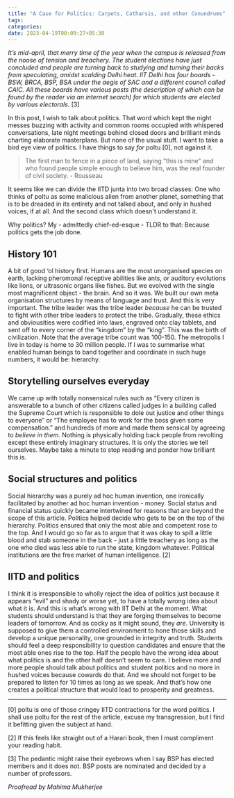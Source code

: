 ```yaml
---
title: "A Case for Politics: Carpets, Catharsis, and other Conundrums"
tags:
categories: 
date: 2023-04-19T00:09:27+05:30
---
```



_It’s mid-april, that merry time of the year when the campus is released from the noose of tension and treachery. The student elections have just concluded and people are turning back to studying and turning their backs from speculating, amidst scalding Delhi heat. IIT Delhi has four boards - BSW, BRCA, BSP, BSA under the aegis of SAC and a different council called CAIC. All these boards have various posts (the description of which can be found by the reader via an internet search) for which students are elected by various electorals._ [3]
 
In this post, I wish to talk about politics. That word which kept the night messes buzzing with activity and common rooms occupied with whispered conversations, late night meetings behind closed doors and brilliant minds charting elaborate masterplans. But none of the usual stuff. I want to take a bird eye view of politics. I have things to say _for_ poltu [0], not against it.


> The first man to fence in a piece of land, saying "this is mine" and who found people simple enough to believe him, was the real founder of civil society. - Rousseau

It seems like we can divide the IITD junta into two broad classes: One who thinks of poltu as some malicious alien from another planet, something that is to be dreaded in its entirety and not talked about, and only in hushed voices, if at all. And the second class which doesn't understand it.

Why politics? My - admittedly chief-ed-esque - TLDR to that: Because politics gets the job done.

## History 101

A bit of good ‘ol history first. Humans are the most unorganised species on earth, lacking pheromonal receptive abilities like ants, or auditory evolutions like lions, or ultrasonic organs like fishes. But we evolved with the single most magnificent object - the brain. And so it was. We built our own meta organisation structures by means of language and trust. And this is very important. The tribe leader was the tribe leader _because_ he can be trusted to fight with other tribe leaders to protect the tribe. Gradually, these ethics and obviousities were codified into laws, engraved onto clay tablets, and sent off to every corner of the “kingdom” by the “king”. This was the birth of civilization. Note that the average tribe count was 100-150. The metropolis I live in today is home to 30 million people. If I was to summarise what enabled human beings to band together and coordinate in such huge numbers, it would be: hierarchy.

## Storytelling ourselves everyday

We came up with totally nonsensical rules such as “Every citizen is answerable to a bunch of other citizens called judges in a building called the Supreme Court which is responsible to dole out justice and other things to everyone” or “The employee has to work for the boss given some compensation.” and hundreds of more and made them sensical by agreeing to _believe in them_. Nothing is physically holding back people from revolting except these entirely imaginary structures. It is only the stories we tell ourselves. Maybe take a minute to stop reading and ponder how brilliant this is.

## Social structures and politics

Social hierarchy was a purely ad hoc human invention, one ironically facilitated by another ad hoc human invention - money. Social status and financial status quickly became intertwined for reasons that are beyond the scope of this article. Politics helped decide who gets to be on the top of the hierarchy. Politics ensured that only the most able and competent rose to the top. And I would go so far as to argue that it was okay to spill a little blood and stab someone in the back - just a little treachery as long as the one who died was less able to run the state, kingdom whatever. Political institutions are the free market of human intelligence. [2]

## IITD and politics

I think it is irresponsible to wholly reject the idea of politics just because it appears “evil” and shady or worse yet, to have a totally wrong idea about what it is. And this is what’s wrong with IIT Delhi at the moment. What students should understand is that they are forging themselves to become leaders of tomorrow. And as cocky as it might sound, they _are_. University is supposed to give them a controlled environment to hone those skills and develop a unique personality, one grounded in integrity and truth. Students should feel a deep responsibility to question candidates and ensure that the most able ones rise to the top. Half the people have the wrong idea about what politics is and the other half doesn’t seem to care. I believe more and more people should talk about politics and student politics and no more in hushed voices because cowards do that. And we should not forget to be prepared to listen for 10 times as long as we speak. And that’s how one creates a political structure that would lead to prosperity and greatness.

---

[0] poltu is one of those cringey IITD contractions for the word politics. I shall use poltu for the rest of the article, excuse my transgression, but I find it befitting given the subject at hand.

[2] If this feels like straight out of a Harari book, then I must compliment your reading habit.

[3] The pedantic might raise their eyebrows when I say BSP has elected members and it does not. BSP posts are nominated and decided by a number of professors. 

_Proofread by Mahima Mukherjee_


